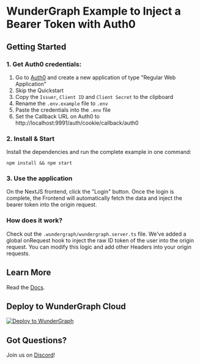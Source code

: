 # WunderGraph Example to Inject a Bearer Token with Auth0

## Getting Started

### 1. Get Auth0 credentials:

1. Go to [Auth0](https://auth0.com/) and create a new application of type "Regular Web Application"
2. Skip the Quickstart
3. Copy the `Issuer`, `Client ID` and `Client Secret` to the clipboard
4. Rename the `.env.example` file to `.env`
5. Paste the credentials into the `.env` file
6. Set the Callback URL on Auth0 to http://localhost:9991/auth/cookie/callback/auth0

### 2. Install & Start

Install the dependencies and run the complete example in one command:

```shell
npm install && npm start
```

### 3. Use the application

On the NextJS frontend, click the "Login" button.
Once the login is complete, the Frontend will automatically fetch the data and inject the bearer token into the origin request.

### How does it work?

Check out the `.wundergraph/wundergraph.server.ts` file.
We've added a global onRequest hook to inject the raw ID token of the user into the origin request.
You can modify this logic and add other Headers into your origin requests.

## Learn More

Read the [Docs](https://wundergraph.com/docs).

## Deploy to WunderGraph Cloud

[![Deploy to WunderGraph](https://wundergraph.com/button)](https://cloud.wundergraph.com/new/clone?templateName=inject-bearer)

## Got Questions?

Join us on [Discord](https://wundergraph.com/discord)!
